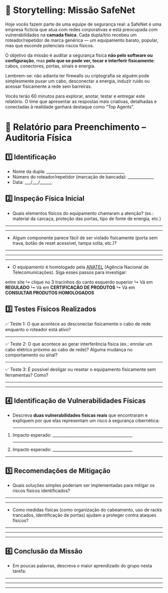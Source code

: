 # 📖 Storytelling: Missão SafeNet

Hoje vocês fazem parte de uma equipe de segurança real: a SafeNet é uma empresa fictícia que atua com redes corporativas e está preocupada com vulnerabilidades na **camada física**. Cada dupla/trio recebeu um roteador/repetidor de marca genérica — um equipamento barato, popular, mas que esconde potenciais riscos físicos.

O objetivo da missão é auditar a segurança física **não pelo software ou configuração**, mas **pelo que se pode ver, tocar e interferir fisicamente**: cabos, conectores, portas, sinais e energia.

Lembrem-se: não adianta ter firewalls ou criptografia se alguém pode simplesmente puxar um cabo, desconectar a energia, induzir ruído ou acessar fisicamente a rede sem barreiras.

Vocês terão 60 minutos para explorar, anotar, testar e entregar este relatório. O time que apresentar as respostas mais criativas, detalhadas e conectadas à realidade ganhará destaque como “Top Agents”.


# 📝 Relatório para Preenchimento – Auditoria Física

## 1️⃣ Identificação

* Nome da dupla: \_\_\_\_\_\_\_\_\_\_\_\_\_\_\_\_\_\_\_\_\_\_\_\_\_\_\_\_\_\_\_\_\_\_\_\_\_\_\_
* Número do roteador/repetidor (marcação de bancada): \_\_\_\_\_\_\_\_\_\_\_\_\_
* Data: \_\_\_/\_\_\_/\_\_\_\_\_\_


## 2️⃣ Inspeção Física Inicial

* Quais elementos físicos do equipamento chamaram a atenção? (ex.: material da carcaça, proteção das portas, tipo de fonte de energia, etc.)

---

---

* Algum componente parece fácil de ser violado fisicamente (porta sem trava, botão de reset acessível, tampa solta, etc.)?

---

---

---

* O equipamento é homologado pela [ANATEL](https://www.gov.br/anatel/pt-br) (Agência Nacional de Telecomunicações). Siga esses passos para investigar:

entre site
      ↳   clique no 3 tracinhos do canto esquerdo superior
         ↳   Vá em **REGULADO**
            ↳ Vá em **CERTIFICAÇÃO DE PRODUTOS**
               ↳ Vá em **CONSULTAR PRODUTOS HOMOLOGADOS**


## 3️⃣ Testes Físicos Realizados

✅ Teste 1: O que acontece ao desconectar fisicamente o cabo de rede enquanto o roteador está ativo?

---

✅ Teste 2: O que acontece ao gerar interferência física (ex.: enrolar um cabo elétrico próximo ao cabo de rede)? Alguma mudança no comportamento ou sinal?

---

✅ Teste 3: É possível desligar ou resetar o equipamento fisicamente sem ferramentas? Como?

---

---

## 4️⃣ Identificação de Vulnerabilidades Físicas

* Descreva **duas vulnerabilidades físicas reais** que encontraram e expliquem por que elas representam um risco à segurança cibernética:

1. ---

   Impacto esperado: \_\_\_\_\_\_\_\_\_\_\_\_\_\_\_\_\_\_\_\_\_\_\_\_\_\_\_\_\_\_\_\_\_\_\_\_\_\_\_\_

2. ---

   Impacto esperado: \_\_\_\_\_\_\_\_\_\_\_\_\_\_\_\_\_\_\_\_\_\_\_\_\_\_\_\_\_\_\_\_\_\_\_\_\_\_\_\_

---

## 5️⃣ Recomendações de Mitigação

* Quais soluções simples poderiam ser implementadas para mitigar os riscos físicos identificados?

---

---

* Como medidas físicas (como organização do cabeamento, uso de racks trancados, identificação de portas) ajudam a proteger contra ataques físicos?

---

---

---

## 6️⃣ Conclusão da Missão

* Em poucas palavras, descreva o maior aprendizado do grupo nesta tarefa:

---

---

---
